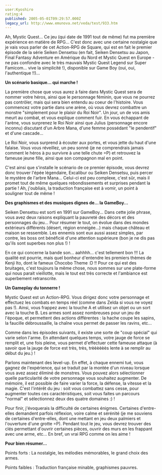 ```yaml
---
user:Kyoshiro
rating:4
published: 2005-05-01T09:29:57.000Z
legacy_url: http://www.emunova.net/veda/test/933.htm
---
```

Ah, Mystic Quest... Ce jeu (qui date de 1991 tout de même) fut ma première expérience en matière de RPG... C'est donc avec une certaine nostalgie que je vais vous parler de cet Action-RPG de Square, qui est en fait le premier épisode de la série Seiken Densetsu (en fait, Seiken Densetsu au Japon, Final Fantasy Adventure en Amérique du Nord et Mystic Quest en Europe - ne pas confondre avec le très mauvais Mystic Quest Legend sur Super Famicom... vive la simplicité !), disponible sur Game Boy (oui, oui, l'authentique !!)...  

  

**Un scénario basique... qui marche !**  

La première chose que vous aurez à faire dans Mystic Quest sera de nommer votre héros, ainsi que le personnage féminin, que vous ne pourrez pas contrôler, mais qui sera bien entendu au coeur de l'histoire. Vous commencez votre partie dans une arène, où vous devrez combattre un monstre "simplement pour le plaisir du Roi Noir". Un jour, un de vos amis meurt au combat, et vous explique comment fuir. En vous échappant de l'arène, vous surprenez le Roi Noir ainsi que Julius (personnage encore inconnu) discutant d'un Arbre Mana, d'une femme possédant "le pendentif" et d'une cascade...  

Le Roi Noir, vous surprend à écouter aux portes, et vous jette du haut d'une falaise. Vous vous réveillez, un peu sonné (je ne comprendrais jamais comment le héros à pu survivre à une telle chute =P) et retrouvez la fameuse jeune fille, ainsi que son compagnon mal en point.  

  

C'est ainsi que s'installe le scénario de ce premier épisode, vous devrez donc trouver l'épée légendaire, Excalibur ou Seiken Densetsu, puis percer le mystère de l'arbre Mana... Celui-ci est peu complexe, c'est sûr, mais il promet tout de même quelques rebondissements et surprises pendant la partie ! Ah, j'oubliais, la traduction française est à vomir, un point à souligner tout de même !  

  

**Des graphismes et des musiques dignes de... la GameBoy...**  

Seiken Densetsu est sorti en 1991 sur GameBoy... Dans cette jolie phrase, vous avez deux raisons expliquant la pauvreté des décors et des personnages du jeu... Pour résumer le tout, on évolue dans des mondes extérieurs différents (désert, région enneigée...) mais chaque château et maison se ressemble. Les ennemis sont eux aussi assez simples, par contre, les boss ont bénéficié d'une attention supérieure (bon je ne dis pas qu'ils sont superbes non plus !) !  

  

En ce qui concerne la bande son... aahhhh... c'est tellement bon !!! La qualité est pourrie, mais quel bonheur d'entendre les premiers thèmes de Kenji Ito, dont le fameux Chocobo Theme :D !! Pour ce qui est des bruitages, c'est toujours la même chose, nous sommes sur une plate-forme qui nous parait vieillotte, mais le tout est très correcte et l'ambiance est superbement retranscrite.  

  

**Un Gameplay du tonnerre !**  

Mystic Quest est un Action-RPG. Vous dirigez donc votre personnage et effectuez les combats en temps réel (comme dans Zelda si vous ne voyez pas !). Ainsi, vous frappez avec la touche A et utilisez un objet ou un sort avec la touche B. Les armes sont assez nombreuses pour un jeu de l'époque, et permettent des actions différentes : la hache coupe les sapins, la faucille débroussaille, la chaîne vous permet de passer les ravins, etc...  

Comme dans les épisodes suivants, il existe une sorte de "coup spécial" qui varie selon l'arme. En attendant quelques temps, votre jauge de force se remplit et, une fois pleine, vous permet d'effectuer cette fameuse attaque (à savoir que la jauge de force est très, très, trèèèèèès lente à se remplir au début du jeu.) !  

Parlons maintenant des level-up. En effet, à chaque ennemi tué, vous gagnez de l'expérience, qui se traduit par la montée d'un niveau lorsque vous avez assez éliminé de monstres. Vous pouvez alors sélectionner quelle particularité de votre personnage vous souhaitez augmenter. De mémoire, il est possible de faire varier la force, la défense, la vitesse et la magie. C'est l'intérêt du jeu : soit vous combattez sans cesse, pour augmenter toutes ces caractéristiques, soit vous faites un parcours "normal" et sélectionnez deux des quatre domaines :) !  

  

Pour finir, j'évoquerais la difficulté de certaines énigmes. Certaines d'entre-elles demandent parfois réflexion, voire calme et sérénité (je me souviens de certaines d'entre-elles, dont une mettant en jeu deux palmiers et l'ouverture d'une grotte =P). Pendant tout le jeu, vous devrez trouver des clés permettant d'ouvrir certaines pièces, ouvrir des murs en les frappant avec une arme, etc... En bref, un vrai RPG comme on les aime !  

  

  

**Pour bien résumer...**  

Points forts : La nostalgie, les mélodies mémorables, le grand choix des armes.  

Points faibles : Traduction française minable, graphismes pauvres.